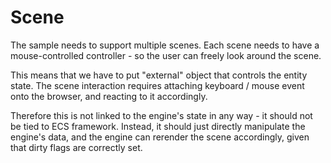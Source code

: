 # Scene
The sample needs to support multiple scenes. Each scene needs to have a
mouse-controlled controller - so the user can freely look around the scene.

This means that we have to put "external" object that controls the entity
state. The scene interaction requires attaching keyboard / mouse event onto
the browser, and reacting to it accordingly.

Therefore this is not linked to the engine's state in any way - it should not
be tied to ECS framework. Instead, it should just directly manipulate the
engine's data, and the engine can rerender the scene accordingly, given that
dirty flags are correctly set.
